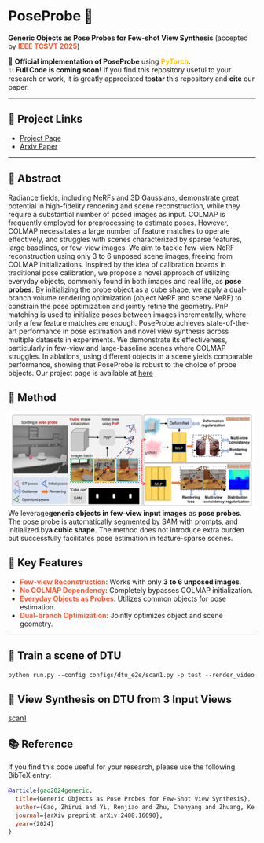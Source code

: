 # PoseProbe 🌟  
**Generic Objects as Pose Probes for Few-shot View Synthesis**  (accepted by <span style="color: #FF5733;">**IEEE TCSVT 2025**</span>) 

🚀 ​**Official implementation of PoseProbe** using <span style="color: #FFC300;">**PyTorch**</span>.  
✨ ​**Full Code is coming soon!** If you find this repository useful to your research or work, it is greatly appreciated to ​**star** this repository and ​**cite** our paper.  

---


## 📌 Project Links  
- ​[Project Page](https://zhirui-gao.github.io/PoseProbe.github.io/)
- ​[Arxiv Paper](https://arxiv.org/pdf/2408.16690) 

---


## 🎯 Abstract  

Radiance fields, including NeRFs and 3D Gaussians, demonstrate great potential in high-fidelity rendering and scene reconstruction, while they require a substantial number of posed images as input. COLMAP is frequently employed for preprocessing to estimate poses. However, COLMAP necessitates a large number of feature matches to operate effectively, and struggles with scenes characterized by sparse features, large baselines, or few-view images. We aim to tackle few-view NeRF reconstruction using only 3 to 6 unposed scene images, freeing from COLMAP initializations. Inspired by the idea of calibration boards in traditional pose calibration, we propose a novel approach of utilizing everyday objects, commonly found in both images and real life, as **pose probes**. By initializing the probe object as a cube shape, we apply a dual-branch volume rendering optimization (object NeRF and scene NeRF) to constrain the pose optimization and jointly refine the geometry. PnP matching is used to initialize poses between images incrementally, where only a few feature matches are enough. PoseProbe achieves state-of-the-art performance in pose estimation and novel view synthesis across multiple datasets in experiments. We demonstrate its effectiveness, particularly in few-view and large-baseline scenes where COLMAP struggles. In ablations, using different objects in a scene yields comparable performance, showing that PoseProbe is robust to the choice of probe objects. Our project page is available at [here](https://zhirui-gao.github.io/PoseProbe.github.io/) 

## 🎯 Method 
![Pipeline](assert/fig_pip.png)
We leverage ​**generic objects** ​**in few-view input images** as ​**pose probes**. The pose probe is automatically segmented by SAM with prompts, and initialized by ​**a cubic shape**. The method does not introduce extra burden but successfully facilitates pose estimation in feature-sparse scenes.

## 🔑 Key Features  
- <span style="color: #FF5733;">**Few-view Reconstruction**</span>: Works with only ​**3 to 6 unposed images**.  
- <span style="color: #FF5733;">**No COLMAP Dependency**</span>: Completely bypasses COLMAP initialization.  
- <span style="color: #FF5733;">**Everyday Objects as Probes**</span>: Utilizes common objects for pose estimation.  
- <span style="color: #FF5733;">**Dual-branch Optimization**</span>: Jointly optimizes object and scene geometry.  

---

## 🔑 Train a scene of DTU

```python run.py --config configs/dtu_e2e/scan1.py -p test --render_video```

## 🔑 View Synthesis on DTU from 3 Input Views

[scan1](assets/scan1.gif)

## 📚 Reference  
If you find this code useful for your research, please use the following BibTeX entry:  
```bibtex
@article{gao2024generic,
  title={Generic Objects as Pose Probes for Few-Shot View Synthesis},
  author={Gao, Zhirui and Yi, Renjiao and Zhu, Chenyang and Zhuang, Ke and Chen, Wei and Xu, Kai},
  journal={arXiv preprint arXiv:2408.16690},
  year={2024}
}
